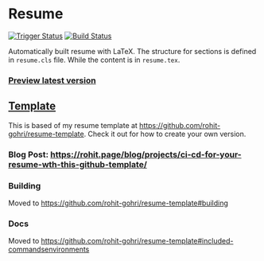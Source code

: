 # Resume

[![Trigger Status](https://cloud.drone.io/api/badges/rohit-gohri/resume/status.svg)](https://cloud.drone.io/rohit-gohri/resume)
[![Build Status](https://github.com/rohit-gohri/resume/workflows/Preview/badge.svg?branch=master)](https://github.com/rohit-gohri/resume/actions?query=branch%3Amaster)

Automatically built resume with LaTeX. The structure for sections is defined in `resume.cls` file. While the content is in `resume.tex`.

### [Preview latest version](https://rohit.page/resume)

## [Template](https://github.com/rohit-gohri/resume-template)

This is based of my resume template at https://github.com/rohit-gohri/resume-template. Check it out for how to create your own version.

### Blog Post: https://rohit.page/blog/projects/ci-cd-for-your-resume-wth-this-github-template/

### Building

Moved to https://github.com/rohit-gohri/resume-template#building

### Docs

Moved to https://github.com/rohit-gohri/resume-template#included-commandsenvironments
